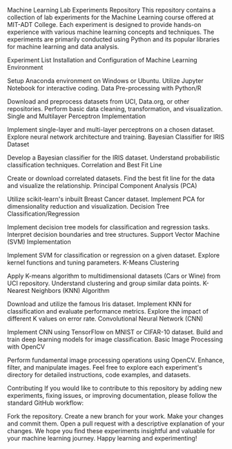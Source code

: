 Machine Learning Lab Experiments Repository
This repository contains a collection of lab experiments for the Machine Learning course offered at MIT-ADT College. Each experiment is designed to provide hands-on experience with various machine learning concepts and techniques. The experiments are primarily conducted using Python and its popular libraries for machine learning and data analysis.

Experiment List
Installation and Configuration of Machine Learning Environment

Setup Anaconda environment on Windows or Ubuntu.
Utilize Jupyter Notebook for interactive coding.
Data Pre-processing with Python/R

Download and preprocess datasets from UCI, Data.org, or other repositories.
Perform basic data cleaning, transformation, and visualization.
Single and Multilayer Perceptron Implementation

Implement single-layer and multi-layer perceptrons on a chosen dataset.
Explore neural network architecture and training.
Bayesian Classifier for IRIS Dataset

Develop a Bayesian classifier for the IRIS dataset.
Understand probabilistic classification techniques.
Correlation and Best Fit Line

Create or download correlated datasets.
Find the best fit line for the data and visualize the relationship.
Principal Component Analysis (PCA)

Utilize scikit-learn's inbuilt Breast Cancer dataset.
Implement PCA for dimensionality reduction and visualization.
Decision Tree Classification/Regression

Implement decision tree models for classification and regression tasks.
Interpret decision boundaries and tree structures.
Support Vector Machine (SVM) Implementation

Implement SVM for classification or regression on a given dataset.
Explore kernel functions and tuning parameters.
K-Means Clustering

Apply K-means algorithm to multidimensional datasets (Cars or Wine) from UCI repository.
Understand clustering and group similar data points.
K-Nearest Neighbors (KNN) Algorithm

Download and utilize the famous Iris dataset.
Implement KNN for classification and evaluate performance metrics.
Explore the impact of different K values on error rate.
Convolutional Neural Network (CNN)

Implement CNN using TensorFlow on MNIST or CIFAR-10 dataset.
Build and train deep learning models for image classification.
Basic Image Processing with OpenCV

Perform fundamental image processing operations using OpenCV.
Enhance, filter, and manipulate images.
Feel free to explore each experiment's directory for detailed instructions, code examples, and datasets.

Contributing
If you would like to contribute to this repository by adding new experiments, fixing issues, or improving documentation, please follow the standard GitHub workflow:

Fork the repository.
Create a new branch for your work.
Make your changes and commit them.
Open a pull request with a descriptive explanation of your changes.
We hope you find these experiments insightful and valuable for your machine learning journey. Happy learning and experimenting!



